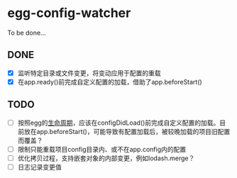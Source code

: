 # egg-config-watcher

To be done...

## DONE
- [x] 监听特定目录或文件变更，将变动应用于配置的重载
- [x] 在app.ready()前完成自定义配置的加载，借助了app.beforeStart()

## TODO
- [ ] 按照egg的[生命周期](https://github.com/eggjs/egg/blob/master/docs/source/en/advanced/loader.md#life-cycles)，应该在configDidLoad()前完成自定义配置的加载。目前放在app.beforeStart()，可能导致有配置加载后，被较晚加载的项目旧配置而覆盖？
- [ ] 限制只能重载项目config目录内、或不在app.config内的配置
- [ ] 优化拷贝过程，支持嵌套对象的内部变更，例如lodash.merge？
- [ ] 日志记录变更值
